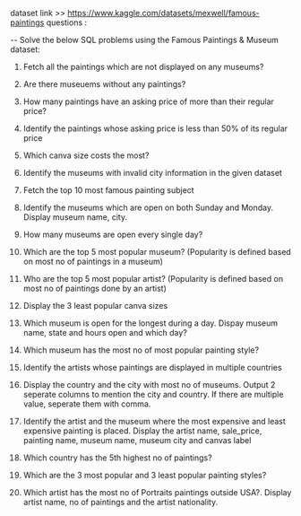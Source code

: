dataset link >> https://www.kaggle.com/datasets/mexwell/famous-paintings
questions :

-- Solve the below SQL problems using the Famous Paintings & Museum dataset:

1) Fetch all the paintings which are not displayed on any museums?

2) Are there museuems without any paintings?

3) How many paintings have an asking price of more than their regular price? 

4) Identify the paintings whose asking price is less than 50% of its regular price

5) Which canva size costs the most?

6) Identify the museums with invalid city information in the given dataset

7) Fetch the top 10 most famous painting subject

8) Identify the museums which are open on both Sunday and Monday. Display museum name, city.

9) How many museums are open every single day?

10) Which are the top 5 most popular museum? (Popularity is defined based on most no of paintings in a museum)

11) Who are the top 5 most popular artist? (Popularity is defined based on most no of paintings done by an artist)

12) Display the 3 least popular canva sizes

13) Which museum is open for the longest during a day. Dispay museum name, state and hours open and which day?

14) Which museum has the most no of most popular painting style?

15) Identify the artists whose paintings are displayed in multiple countries

16) Display the country and the city with most no of museums. Output 2 seperate columns to mention the city and country. If there are multiple value, seperate them with comma.

17) Identify the artist and the museum where the most expensive and least expensive painting is placed. Display the artist name, sale_price, painting name, museum name, museum city and canvas label

18) Which country has the 5th highest no of paintings?

19) Which are the 3 most popular and 3 least popular painting styles?

20) Which artist has the most no of Portraits paintings outside USA?. Display artist name, no of paintings and the artist nationality.



